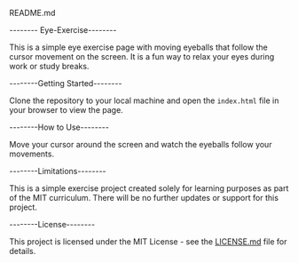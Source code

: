 README.md

-------- Eye-Exercise--------

This is a simple eye exercise page with moving eyeballs that follow the cursor movement on the screen. It is a fun way to relax your eyes during work or study breaks.

--------Getting Started--------

Clone the repository to your local machine and open the `index.html` file in your browser to view the page.

--------How to Use--------

Move your cursor around the screen and watch the eyeballs follow your movements.

--------Limitations--------

This is a simple exercise project created solely for learning purposes as part of the MIT curriculum. There will be no further updates or support for this project.

--------License--------

This project is licensed under the MIT License - see the [LICENSE.md](LICENSE.md) file for details.